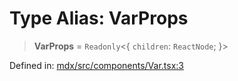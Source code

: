 # Type Alias: VarProps

> **VarProps** = `Readonly`\<\{ `children`: `ReactNode`; \}\>

Defined in: [mdx/src/components/Var.tsx:3](https://github.com/laruss/react-text-game/blob/9170bd136d7f37dbbee8bf6f71732f065efa0401/packages/mdx/src/components/Var.tsx#L3)
